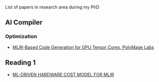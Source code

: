 List of papers in research area during my PhD

## AI Compiler
### Optimization
- [MLIR-Based Code Generation for GPU Tensor Cores, PolyMage Labs](https://dl.acm.org/doi/10.1145/3497776.3517770                                                      )



## Reading 1
- [ML-DRIVEN HARDWARE COST MODEL FOR MLIR](https://arxiv.org/abs/2302.11405)
